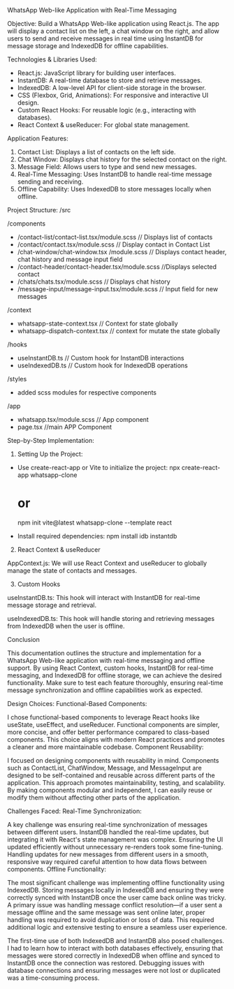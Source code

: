 WhatsApp Web-like Application with Real-Time Messaging

Objective:
Build a WhatsApp Web-like application using React.js. The app will display a contact list on the left, a chat window on the right, and allow users to send and receive messages in real time using InstantDB for message storage and IndexedDB for offline capabilities.

Technologies & Libraries Used:

- React.js: JavaScript library for building user interfaces.
- InstantDB: A real-time database to store and retrieve messages.
- IndexedDB: A low-level API for client-side storage in the browser.
- CSS (Flexbox, Grid, Animations): For responsive and interactive UI design.
- Custom React Hooks: For reusable logic (e.g., interacting with databases).
- React Context & useReducer: For global state management.

Application Features:

1. Contact List: Displays a list of contacts on the left side.
2. Chat Window: Displays chat history for the selected contact on the right.
3. Message Field: Allows users to type and send new messages.
4. Real-Time Messaging: Uses InstantDB to handle real-time message sending and receiving.
5. Offline Capability: Uses IndexedDB to store messages locally when offline.

Project Structure:
/src

/components

- /contact-list/contact-list.tsx/module.scss // Displays list of contacts
- /contact/contact.tsx/module.scss // Display contact in Contact List
- /chat-window/chat-window.tsx /module.scss // Displays contact header, chat history and message input field
- /contact-header/contact-header.tsx/module.scss //Displays selected contact
- /chats/chats.tsx/module.scss // Displays chat history
- /message-input/message-input.tsx/module.scss // Input field for new messages

/context

- whatsapp-state-context.tsx // Context for state globally
- whatsapp-dispatch-context.tsx // context for mutate the state globally

/hooks

- useInstantDB.ts // Custom hook for InstantDB interactions
- useIndexedDB.ts // Custom hook for IndexedDB operations

/styles

- added scss modules for respective components

/app

- whatsapp.tsx/module.scss // App component
- page.tsx //main APP Component

Step-by-Step Implementation:

1. Setting Up the Project:

- Use create-react-app or Vite to initialize the project:
  npx create-react-app whatsapp-clone

  # or

  npm init vite@latest whatsapp-clone --template react

- Install required dependencies:
  npm install idb instantdb

2. React Context & useReducer

AppContext.js:
We will use React Context and useReducer to globally manage the state of contacts and messages.

3. Custom Hooks

useInstantDB.ts:
This hook will interact with InstantDB for real-time message storage and retrieval.

useIndexedDB.ts:
This hook will handle storing and retrieving messages from IndexedDB when the user is offline.

Conclusion

This documentation outlines the structure and implementation for a WhatsApp Web-like application with real-time messaging and offline support. By using React Context, custom hooks, InstantDB for real-time messaging, and IndexedDB for offline storage, we can achieve the desired functionality. Make sure to test each feature thoroughly, ensuring real-time message synchronization and offline capabilities work as expected.

Design Choices:
Functional-Based Components:

I chose functional-based components to leverage React hooks like useState, useEffect, and useReducer. Functional components are simpler, more concise, and offer better performance compared to class-based components. This choice aligns with modern React practices and promotes a cleaner and more maintainable codebase.
Component Reusability:

I focused on designing components with reusability in mind. Components such as ContactList, ChatWindow, Message, and MessageInput are designed to be self-contained and reusable across different parts of the application. This approach promotes maintainability, testing, and scalability. By making components modular and independent, I can easily reuse or modify them without affecting other parts of the application.

Challenges Faced:
Real-Time Synchronization:

A key challenge was ensuring real-time synchronization of messages between different users. InstantDB handled the real-time updates, but integrating it with React's state management was complex. Ensuring the UI updated efficiently without unnecessary re-renders took some fine-tuning. Handling updates for new messages from different users in a smooth, responsive way required careful attention to how data flows between components.
Offline Functionality:

The most significant challenge was implementing offline functionality using IndexedDB. Storing messages locally in IndexedDB and ensuring they were correctly synced with InstantDB once the user came back online was tricky. A primary issue was handling message conflict resolution—if a user sent a message offline and the same message was sent online later, proper handling was required to avoid duplication or loss of data. This required additional logic and extensive testing to ensure a seamless user experience.

The first-time use of both IndexedDB and InstantDB also posed challenges. I had to learn how to interact with both databases effectively, ensuring that messages were stored correctly in IndexedDB when offline and synced to InstantDB once the connection was restored. Debugging issues with database connections and ensuring messages were not lost or duplicated was a time-consuming process.
